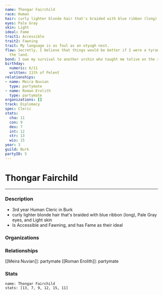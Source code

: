 ```yaml
---
name: Thongar Fairchild
race: Human
hair: curly lighter blonde hair that's braided with blue ribbon (long)
eyes: Pale Gray
skin: Light
ideal: Fame
trait1: Accessible
trait2: Fawning
trait: My language is as foul as an otyugh nest.
flaw: Secretly, I believe that things would be better if I were a tyrant lording over
  the land.
bond: I owe my survival to another urchin who taught me tolive on the streets.
birthday:
  numeric: 6/11
  written: 11th of Pelent
relationships:
- name: Meira Nuvian
  type: partymate
- name: Roman Erolith
  type: partymate
organizations: []
track: Diplomacy
spec: Cleric
stats:
  cha: 11
  con: 9
  dex: 7
  int: 12
  str: 13
  wis: 15
year: 3
guild: Burk
partyID: 5
---
```

# Thongar Fairchild
---
### Description
- 3rd year Human Cleric in Burk
- curly lighter blonde hair that's braided with blue ribbon (long), Pale Gray eyes, and Light skin
- Is Accessible and Fawning, and has Fame as their ideal

### Organizations
### Relationships
[[Meira Nuvian]]: partymate
[[Roman Erolith]]: partymate
### Stats
```statblock
name: Thongar Fairchild
stats: [13, 7, 9, 12, 15, 11]
```